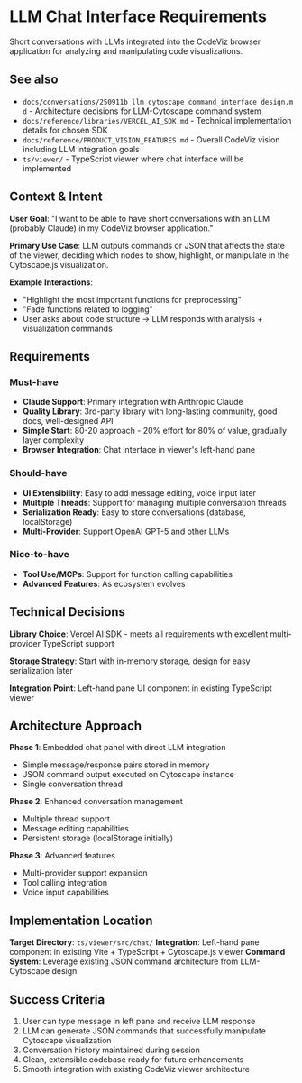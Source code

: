 # LLM Chat Interface Requirements

Short conversations with LLMs integrated into the CodeViz browser application for analyzing and manipulating code visualizations.

## See also

- `docs/conversations/250911b_llm_cytoscape_command_interface_design.md` - Architecture decisions for LLM-Cytoscape command system
- `docs/reference/libraries/VERCEL_AI_SDK.md` - Technical implementation details for chosen SDK
- `docs/reference/PRODUCT_VISION_FEATURES.md` - Overall CodeViz vision including LLM integration goals
- `ts/viewer/` - TypeScript viewer where chat interface will be implemented

## Context & Intent

**User Goal**: "I want to be able to have short conversations with an LLM (probably Claude) in my CodeViz browser application."

**Primary Use Case**: LLM outputs commands or JSON that affects the state of the viewer, deciding which nodes to show, highlight, or manipulate in the Cytoscape.js visualization.

**Example Interactions**:
- "Highlight the most important functions for preprocessing"
- "Fade functions related to logging"
- User asks about code structure → LLM responds with analysis + visualization commands

## Requirements

### Must-have
- **Claude Support**: Primary integration with Anthropic Claude
- **Quality Library**: 3rd-party library with long-lasting community, good docs, well-designed API
- **Simple Start**: 80-20 approach - 20% effort for 80% of value, gradually layer complexity
- **Browser Integration**: Chat interface in viewer's left-hand pane

### Should-have  
- **UI Extensibility**: Easy to add message editing, voice input later
- **Multiple Threads**: Support for managing multiple conversation threads
- **Serialization Ready**: Easy to store conversations (database, localStorage)
- **Multi-Provider**: Support OpenAI GPT-5 and other LLMs

### Nice-to-have
- **Tool Use/MCPs**: Support for function calling capabilities
- **Advanced Features**: As ecosystem evolves

## Technical Decisions

**Library Choice**: Vercel AI SDK - meets all requirements with excellent multi-provider TypeScript support

**Storage Strategy**: Start with in-memory storage, design for easy serialization later

**Integration Point**: Left-hand pane UI component in existing TypeScript viewer

## Architecture Approach

**Phase 1**: Embedded chat panel with direct LLM integration
- Simple message/response pairs stored in memory  
- JSON command output executed on Cytoscape instance
- Single conversation thread

**Phase 2**: Enhanced conversation management
- Multiple thread support
- Message editing capabilities  
- Persistent storage (localStorage initially)

**Phase 3**: Advanced features
- Multi-provider support expansion
- Tool calling integration
- Voice input capabilities

## Implementation Location

**Target Directory**: `ts/viewer/src/chat/`
**Integration**: Left-hand pane component in existing Vite + TypeScript + Cytoscape.js viewer
**Command System**: Leverage existing JSON command architecture from LLM-Cytoscape design

## Success Criteria

1. User can type message in left pane and receive LLM response
2. LLM can generate JSON commands that successfully manipulate Cytoscape visualization  
3. Conversation history maintained during session
4. Clean, extensible codebase ready for future enhancements
5. Smooth integration with existing CodeViz viewer architecture